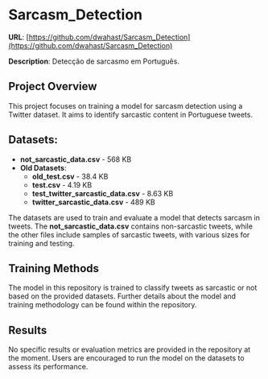 # Sarcasm_Detection
**URL**: [https://github.com/dwahast/Sarcasm_Detection](https://github.com/dwahast/Sarcasm_Detection)

**Description**: Detecção de sarcasmo em Português.

## Project Overview
This project focuses on training a model for sarcasm detection using a Twitter dataset. It aims to identify sarcastic content in Portuguese tweets.

## Datasets:
- **not_sarcastic_data.csv** - 568 KB
- **Old Datasets**:
  - **old_test.csv** - 38.4 KB
  - **test.csv** - 4.19 KB
  - **test_twitter_sarcastic_data.csv** - 8.63 KB
  - **twitter_sarcastic_data.csv** - 489 KB

The datasets are used to train and evaluate a model that detects sarcasm in tweets. The **not_sarcastic_data.csv** contains non-sarcastic tweets, while the other files include samples of sarcastic tweets, with various sizes for training and testing.

## Training Methods
The model in this repository is trained to classify tweets as sarcastic or not based on the provided datasets. Further details about the model and training methodology can be found within the repository.

## Results
No specific results or evaluation metrics are provided in the repository at the moment. Users are encouraged to run the model on the datasets to assess its performance.
